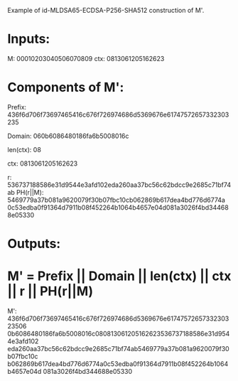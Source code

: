 Example of id-MLDSA65-ECDSA-P256-SHA512 construction of M'.

# Inputs:

M: 00010203040506070809
ctx: 0813061205162623

# Components of M':

Prefix:
436f6d706f73697465416c676f726974686d5369676e61747572657332303235

Domain: 060b6086480186fa6b5008016c

len(ctx): 08

ctx: 0813061205162623

r: 536737188586e31d9544e3afd102eda260aa37bc56c62bdcc9e2685c71bf74ab
PH(r||M): 5469779a37b081a9620079f30b07fbc10cb062869b617dea4bd776d6774a
0c53edba0f91364d7911b08f452264b1064b4657e04d081a3026f4bd344688e05330


# Outputs:
# M' = Prefix || Domain || len(ctx) || ctx || r || PH(r||M)

M': 436f6d706f73697465416c676f726974686d5369676e6174757265733230323506
0b6086480186fa6b5008016c080813061205162623536737188586e31d9544e3afd102
eda260aa37bc56c62bdcc9e2685c71bf74ab5469779a37b081a9620079f30b07fbc10c
b062869b617dea4bd776d6774a0c53edba0f91364d7911b08f452264b1064b4657e04d
081a3026f4bd344688e05330

